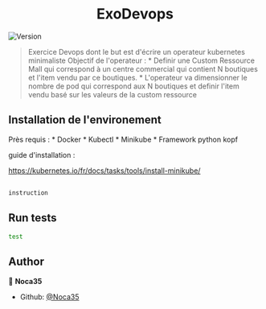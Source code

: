 <h1 align="center">ExoDevops</h1>
<p>
  <img alt="Version" src="https://img.shields.io/badge/version-0.1-blue.svg?cacheSeconds=2592000" />
</p>

> Exercice Devops dont le but est d'écrire un operateur kubernetes minimaliste
> Objectif de l'operateur :
>		* Definir une Custom Ressource Mall qui correspond à un centre commercial qui contient N boutiques et l'item vendu par ce boutiques.
>		* L'operateur va dimensionner le nombre de pod qui correspond aux N boutiques et definir l'item vendu basé sur les valeurs de la custom ressource 

## Installation de l'environement

Près requis :
	* Docker
	* Kubectl
	* Minikube
	* Framework python kopf	

guide d'installation :

https://kubernetes.io/fr/docs/tasks/tools/install-minikube/


## 

```sh
instruction
```

## Run tests

```sh
test
```

## Author

👤 **Noca35**

* Github: [@Noca35](https://github.com/Noca35)


